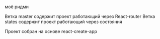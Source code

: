 моё ридми

Ветка master содержит проект работающий через React-router
Ветка states содержит проект работающий через состояния

Проект собран на основе react-create-app
